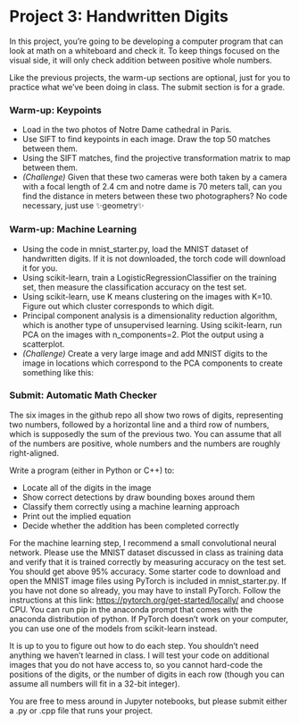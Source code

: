 # Project 3: Handwritten Digits
In this project, you’re going to be developing a computer program that can look at math on a whiteboard and check it. To keep things focused on the visual side, it will only check addition between positive whole numbers.

Like the previous projects, the warm-up sections are optional, just for you to practice what we’ve been doing in class. The submit section is for a grade.

### Warm-up: Keypoints

* Load in the two photos of Notre Dame cathedral in Paris. 
* Use SIFT to find keypoints in each image. Draw the top 50 matches between them.
* Using the SIFT matches, find the projective transformation matrix to map between them.
* *(Challenge)* Given that these two cameras were both taken by a camera with a focal
length of 2.4 cm and notre dame is 70 meters tall, can you find the distance in meters
between these two photographers? No code necessary, just use ✨geometry✨

### Warm-up: Machine Learning

* Using the code in mnist_starter.py, load the MNIST dataset of handwritten digits. 
If it is not downloaded, the torch code will download it for you.
* Using scikit-learn, train a LogisticRegressionClassifier on the training set, then 
measure the classification accuracy on the test set.
* Using scikit-learn, use K means clustering on the images with K=10. Figure out which
cluster corresponds to which digit.
* Principal component analysis is a dimensionality reduction algorithm, which is another
type of unsupervised learning. Using scikit-learn, run PCA on the images with
n_components=2. Plot the output using a scatterplot.
* *(Challenge)* Create a very large image and add MNIST digits to the image in locations which correspond to the PCA components to create something like this:

### Submit: Automatic Math Checker

The six images in the github repo all show two rows of digits, representing two numbers, followed by a horizontal line and a third row of numbers, which is supposedly the sum of the previous two. You can assume that all of the numbers are positive, whole numbers and the numbers are roughly right-aligned.

Write a program (either in Python or C++) to:
* Locate all of the digits in the image
* Show correct detections by draw bounding boxes around them
* Classify them correctly using a machine learning approach
* Print out the implied equation
* Decide whether the addition has been completed correctly

For the machine learning step, I recommend a small convolutional neural network. 
Please use the MNIST dataset discussed in class as training data and verify that 
it is trained correctly by measuring accuracy on the test set. You should get 
above 95% accuracy. Some starter code to download and open the MNIST image files 
using PyTorch is included in mnist_starter.py. If you have not done so already, 
you may have to install PyTorch. Follow the instructions at this link: 
https://pytorch.org/get-started/locally/ and choose CPU. You can run pip in the 
anaconda prompt that comes with the anaconda distribution of python. If PyTorch 
doesn’t work on your computer, you can use one of the models from scikit-learn instead.

It is up to you to figure out how to do each step. You shouldn’t need anything 
we haven’t learned in class. I will test your code on additional images that 
you do not have access to, so you cannot hard-code the positions of the digits, 
or the number of digits in each row (though you can assume all numbers will fit 
in a 32-bit integer).

You are free to mess around in Jupyter notebooks, but please submit either a 
.py or .cpp file that runs your project.
